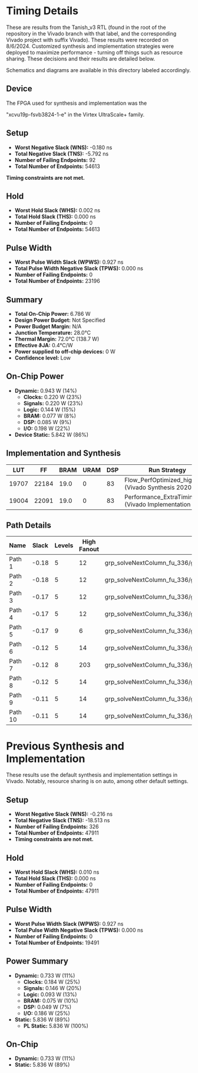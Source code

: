 
# Timing Details

These are results from the Tanish_v3 RTL (found in the root of the repository in the Vivado branch with that label, and the corresponding Vivado project with suffix Vivado). These results were recorded on 8/6/2024. Customized synthesis and implementation strategies were deployed to maximize performance - turning off things such as resource sharing. These decisions and their results are detailed below. 

Schematics and diagrams are available in this directory labeled accordingly.

## Device
The FPGA used for synthesis and implementation was the 

"xcvu19p-fsvb3824-1-e" in the Virtex UltraScale+ family. 

## Setup
- **Worst Negative Slack (WNS):** -0.180 ns
- **Total Negative Slack (TNS):** -5.792 ns
- **Number of Failing Endpoints:** 92
- **Total Number of Endpoints:** 54613

**Timing constraints are not met.**

## Hold
- **Worst Hold Slack (WHS):** 0.002 ns
- **Total Hold Slack (THS):** 0.000 ns
- **Number of Failing Endpoints:** 0
- **Total Number of Endpoints:** 54613

## Pulse Width
- **Worst Pulse Width Slack (WPWS):** 0.927 ns
- **Total Pulse Width Negative Slack (TPWS):** 0.000 ns
- **Number of Failing Endpoints:** 0
- **Total Number of Endpoints:** 23196

## Summary
- **Total On-Chip Power:** 6.786 W
- **Design Power Budget:** Not Specified
- **Power Budget Margin:** N/A
- **Junction Temperature:** 28.0°C
- **Thermal Margin:** 72.0°C (138.7 W)
- **Effective ϑJA:** 0.4°C/W
- **Power supplied to off-chip devices:** 0 W
- **Confidence level:** Low

## On-Chip Power
- **Dynamic:** 0.943 W (14%)
  - **Clocks:** 0.220 W (23%)
  - **Signals:** 0.220 W (23%)
  - **Logic:** 0.144 W (15%)
  - **BRAM:** 0.077 W (8%)
  - **DSP:** 0.085 W (9%)
  - **I/O:** 0.198 W (22%)
- **Device Static:** 5.842 W (86%)

## Implementation and Synthesis

| LUT   | FF    | BRAM | URAM | DSP | Run Strategy            |     |                                                      |
|-------|-------|------|------|-----|------------------|------------|-------------------------------------------------------------------|
| 19707 | 22184 | 19.0 | 0    | 83  | Flow_PerfOptimized_high (Vivado Synthesis 2020)                   |
| 19004 | 22091 | 19.0 | 0    | 83  |  Performance_ExtraTimingOpt* (Vivado Implementation 2020)          |

## Path Details
| Name  | Slack | Levels | High Fanout | From | To | Total Delay | Logic Delay | Net Delay | Requirement | Source Clock | Destination Clock | Exception | Clock Uncertainty |
|-------|-------|--------|-------------|------|----|-------------|-------------|-----------|-------------|--------------|-------------------|-----------|-------------------|
| Path 1 | -0.18 | 5      | 12          | grp_solveNextColumn_fu_336/grp_solveNextPatchPair_fu_190/grp_solveComplmentaryPatch_fu_508/grp_makePatch_alignedToLine_fu_649/NPpatches_parameters_V_U/MPSQ_makePatch_alignedToLine_NPpatches_parameters_V_ram_U/ram_reg_bram_0/CLKBWRCLK | grp_solveNextColumn_fu_336/grp_solveNextPatchPair_fu_190/grp_solveComplmentaryPatch_fu_508/grp_makePatch_alignedToLine_fu_649/NPpatches_parameters_V_U/MPSQ_makePatch_alignedToLine_NPpatches_parameters_V_ram_U/ram_reg_bram_0/WEA[2] | 2.57        | 1.56        | 1.02     | 3.00        | ap_clk       | ap_clk            |           | 0.04             |
| Path 2 | -0.18 | 5      | 12          | grp_solveNextColumn_fu_336/grp_solveNextPatchPair_fu_190/grp_solveComplmentaryPatch_fu_508/grp_makePatch_alignedToLine_fu_649/NPpatches_parameters_V_U/MPSQ_makePatch_alignedToLine_NPpatches_parameters_V_ram_U/ram_reg_bram_0/CLKBWRCLK | grp_solveNextColumn_fu_336/grp_solveNextPatchPair_fu_190/grp_solveComplmentaryPatch_fu_508/grp_makePatch_alignedToLine_fu_649/NPpatches_parameters_V_U/MPSQ_makePatch_alignedToLine_NPpatches_parameters_V_ram_U/ram_reg_bram_0/WEA[1] | 2.57        | 1.56        | 1.02     | 3.00        | ap_clk       | ap_clk            |           | 0.04             |
| Path 3 | -0.17 | 5      | 12          | grp_solveNextColumn_fu_336/grp_solveNextPatchPair_fu_190/grp_solveComplmentaryPatch_fu_508/grp_makePatch_alignedToLine_fu_649/NPpatches_parameters_V_U/MPSQ_makePatch_alignedToLine_NPpatches_parameters_V_ram_U/ram_reg_bram_0/CLKBWRCLK | grp_solveNextColumn_fu_336/grp_solveNextPatchPair_fu_190/grp_solveComplmentaryPatch_fu_508/grp_makePatch_alignedToLine_fu_649/NPpatches_parameters_V_U/MPSQ_makePatch_alignedToLine_NPpatches_parameters_V_ram_U/ram_reg_bram_0/WEA[3] | 2.57        | 1.56        | 1.01     | 3.00        | ap_clk       | ap_clk            |           | 0.04             |
| Path 4 | -0.17 | 5      | 12          | grp_solveNextColumn_fu_336/grp_solveNextPatchPair_fu_190/grp_solveComplmentaryPatch_fu_508/grp_makePatch_alignedToLine_fu_649/NPpatches_parameters_V_U/MPSQ_makePatch_alignedToLine_NPpatches_parameters_V_ram_U/ram_reg_bram_0/CLKBWRCLK | grp_solveNextColumn_fu_336/grp_solveNextPatchPair_fu_190/grp_solveComplmentaryPatch_fu_508/grp_makePatch_alignedToLine_fu_649/NPpatches_parameters_V_U/MPSQ_makePatch_alignedToLine_NPpatches_parameters_V_ram_U/ram_reg_bram_0/WEA[0] | 2.57        | 1.56        | 1.01     | 3.00        | ap_clk       | ap_clk            |           | 0.04             |
| Path 5 | -0.17 | 9      | 6           | grp_solveNextColumn_fu_336/grp_solveNextPatchPair_fu_190/grp_straightLineProjectorFromLayerIJtoK_fu_1464/trunc_ln1_reg_311_reg[0]/C | grp_solveNextColumn_fu_336/grp_solveNextPatchPair_fu_190/grp_makeThirdPatch_fu_481/ap_CS_fsm_reg[81]/D | 2.92        | 1.16        | 1.76     | 3.00        | ap_clk       | ap_clk            |           | 0.04             |
| Path 6 | -0.12 | 5      | 14          | grp_solveNextColumn_fu_336/grp_solveNextPatchPair_fu_190/grp_solveComplmentaryPatch_fu_508/grp_makePatch_alignedToLine_fu_649/NPpatches_parameters_V_U/MPSQ_makePatch_alignedToLine_NPpatches_parameters_V_ram_U/ram_reg_bram_0/CLKARDCLK | grp_solveNextColumn_fu_336/grp_solveNextPatchPair_fu_190/grp_solveComplmentaryPatch_fu_508/grp_makePatch_alignedToLine_fu_649/NPpatches_parameters_V_U/MPSQ_makePatch_alignedToLine_NPpatches_parameters_V_ram_U/ram_reg_bram_0/WEBWE[1] | 2.52        | 1.54        | 0.98     | 3.00        | ap_clk       | ap_clk            |           | 0.04             |
| Path 7 | -0.12 | 8      | 203         | grp_solveNextColumn_fu_336/grp_solveNextPatchPair_fu_190/ap_CS_fsm_reg[24]/C | grp_solveNextColumn_fu_336/grp_solveNextPatchPair_fu_190/grp_makePatch_alignedToLine_fu_541/grp_makeSuperPoint_alignedToLine11_fu_414/temp_start_reg_903_reg[6]/D | 3.16        | 1.05        | 2.11     | 3.00        | ap_clk       | ap_clk            |           | 0.04             |
| Path 8 | -0.12 | 5      | 14          | grp_solveNextColumn_fu_336/grp_solveNextPatchPair_fu_190/grp_solveComplmentaryPatch_fu_508/grp_makePatch_alignedToLine_fu_649/NPpatches_parameters_V_U/MPSQ_makePatch_alignedToLine_NPpatches_parameters_V_ram_U/ram_reg_bram_0/CLKARDCLK | grp_solveNextColumn_fu_336/grp_solveNextPatchPair_fu_190/grp_solveComplmentaryPatch_fu_508/grp_makePatch_alignedToLine_fu_649/NPpatches_parameters_V_U/MPSQ_makePatch_alignedToLine_NPpatches_parameters_V_ram_U/ram_reg_bram_0/WEBWE[0] | 2.51 | 1.54 | 0.97 | 3.00 | ap_clk | ap_clk | | 0.04 |
| Path 9 | -0.11 | 5      | 14          | grp_solveNextColumn_fu_336/grp_solveNextPatchPair_fu_190/grp_solveComplmentaryPatch_fu_508/grp_makePatch_alignedToLine_fu_649/NPpatches_parameters_V_U/MPSQ_makePatch_alignedToLine_NPpatches_parameters_V_ram_U/ram_reg_bram_0/CLKARDCLK | grp_solveNextColumn_fu_336/grp_solveNextPatchPair_fu_190/grp_solveComplmentaryPatch_fu_508/grp_makePatch_alignedToLine_fu_649/NPpatches_parameters_V_U/MPSQ_makePatch_alignedToLine_NPpatches_parameters_V_ram_U/ram_reg_bram_0/WEBWE[3] | 2.51 | 1.54 | 0.96 | 3.00 | ap_clk | ap_clk | | 0.04 |
| Path 10 | -0.11 | 5     | 14          | grp_solveNextColumn_fu_336/grp_solveNextPatchPair_fu_190/grp_solveComplmentaryPatch_fu_508/grp_makePatch_alignedToLine_fu_649/NPpatches_parameters_V_U/MPSQ_makePatch_alignedToLine_NPpatches_parameters_V_ram_U/ram_reg_bram_0/CLKARDCLK | grp_solveNextColumn_fu_336/grp_solveNextPatchPair_fu_190/grp_solveComplmentaryPatch_fu_508/grp_makePatch_alignedToLine_fu_649/NPpatches_parameters_V_U/MPSQ_makePatch_alignedToLine_NPpatches_parameters_V_ram_U/ram_reg_bram_0/WEBWE[2] | 2.50 | 1.54 | 0.96 | 3.00 | ap_clk | ap_clk | | 0.04 |


# Previous Synthesis and Implementation

These results use the default synthesis and implementation settings in Vivado. Notably, resource sharing is on auto, among other default settings.

## Setup
- **Worst Negative Slack (WNS):** -0.216 ns
- **Total Negative Slack (TNS):** -18.513 ns
- **Number of Failing Endpoints:** 326
- **Total Number of Endpoints:** 47911
- **Timing constraints are not met.**

## Hold
- **Worst Hold Slack (WHS):** 0.010 ns
- **Total Hold Slack (THS):** 0.000 ns
- **Number of Failing Endpoints:** 0
- **Total Number of Endpoints:** 47911

## Pulse Width
- **Worst Pulse Width Slack (WPWS):** 0.927 ns
- **Total Pulse Width Negative Slack (TPWS):** 0.000 ns
- **Number of Failing Endpoints:** 0
- **Total Number of Endpoints:** 19491


## Power Summary
- **Dynamic:** 0.733 W (11%)
  - **Clocks:** 0.184 W (25%)
  - **Signals:** 0.146 W (20%)
  - **Logic:** 0.093 W (13%)
  - **BRAM:** 0.075 W (10%)
  - **DSP:** 0.049 W (7%)
  - **I/O:** 0.186 W (25%)
- **Static:** 5.836 W (89%)
  - **PL Static:** 5.836 W (100%)

## On-Chip
- **Dynamic:** 0.733 W (11%)
- **Static:** 5.836 W (89%)
